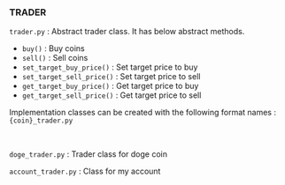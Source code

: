 ### TRADER

`trader.py` : Abstract trader class. It has below abstract methods.

- `buy()` : Buy coins
- `sell()` : Sell coins
- `set_target_buy_price()` : Set target price to buy
- `set_target_sell_price()` : Set target price to sell
- `get_target_buy_price()` : Get target price to buy
- `get_target_sell_price()` : Get target price to sell

Implementation classes can be created with the following format names : `{coin}_trader.py`

<br>

`doge_trader.py` : Trader class for doge coin

`account_trader.py` : Class for my account